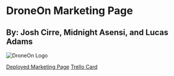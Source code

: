 # DroneOn Marketing Page

## By: Josh Cirre, Midnight Asensi, and Lucas Adams

![DroneOn Logo](./assets/images/droneon-md.png)

[Deployed Marketing Page](https://droneon.netlify.com/)
[Trello Card](https://trello.com/b/MY9LDHG7/use-my-tech-stuff)
